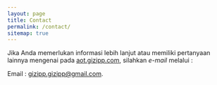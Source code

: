 ```yaml
---
layout: page
title: Contact
permalink: /contact/
sitemap: true
---
```


Jika Anda memerlukan informasi lebih lanjut atau memiliki pertanyaan lainnya mengenai pada [aot.gizipp.com](/), silahkan *e-mail* melalui :

Email : [gizipp.gizipp@gmail.com](mailto:gizipp.gizipp@gmail.com).
